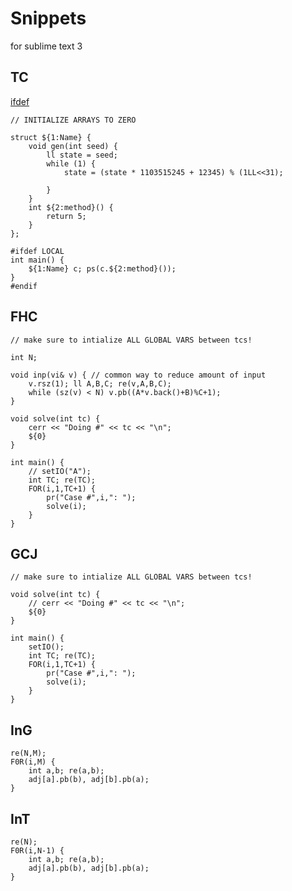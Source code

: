 # Snippets

for sublime text 3

## TC

[ifdef](https://codeforces.com/blog/entry/50312?#comment-342457)

```
// INITIALIZE ARRAYS TO ZERO

struct ${1:Name} {
	void gen(int seed) {
		ll state = seed;
		while (1) {
			state = (state * 1103515245 + 12345) % (1LL<<31);
			
		}
	}
	int ${2:method}() {
		return 5;
	}
};

#ifdef LOCAL
int main() {
	${1:Name} c; ps(c.${2:method}());
}
#endif
```

## FHC

```
// make sure to intialize ALL GLOBAL VARS between tcs!

int N;

void inp(vi& v) { // common way to reduce amount of input
	v.rsz(1); ll A,B,C; re(v,A,B,C);
	while (sz(v) < N) v.pb((A*v.back()+B)%C+1);
}

void solve(int tc) {
	cerr << "Doing #" << tc << "\n";
	${0}
}

int main() {
	// setIO("A");
	int TC; re(TC);
	FOR(i,1,TC+1) {
		pr("Case #",i,": ");
		solve(i);
	}
}
```

## GCJ

```
// make sure to intialize ALL GLOBAL VARS between tcs!

void solve(int tc) {
	// cerr << "Doing #" << tc << "\n";
	${0}
}

int main() {
	setIO();
	int TC; re(TC);
	FOR(i,1,TC+1) {
		pr("Case #",i,": ");
		solve(i);
	}
}
```

## InG

```
re(N,M);
F0R(i,M) {
	int a,b; re(a,b);
	adj[a].pb(b), adj[b].pb(a);
}
```

## InT

```
re(N);
F0R(i,N-1) {
	int a,b; re(a,b);
	adj[a].pb(b), adj[b].pb(a);
}
```